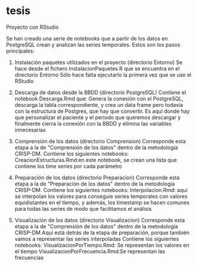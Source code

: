 # tesis
Proyecto con RStudio

Se han creado una serie de notebooks que a partir de los datos en PostgreSQL crean y analizan las series temporales.
Estos son los pasos principales:

1) Instalación paquetes utilizados en el proyecto (directorio Entorno)
Se hace desde el fichero InstalacionPaquetes.R que se encuentra en el directorio Entorno
Sólo hace falta ejecutarlo la primera vez que se use el RStudio

2) Descarga de datos desde la BBDD (directorio PostgreSQL)
Contiene el notebook Descarga.Rmd que:
Genera la conexión con el PostgreSQL, descarga la tabla correspondiente, y crea un data frame pero todavía con la estructura de Postgres, que hay que convertir. Es aquí donde hay que personalizar el paciente y el periodo que queremos descargar y finalmente cierra la conexión con la BBDD y elimina las variables innecesarias

3) Comprensión de los datos (directorio Comprension)
Corresponde esta etapa a la de "Comprensión de los datos" dentro de la metodología CRISP-DM.
Contiene los siguientes notebooks:
CreacionEstructuras.Rmd:en este notebook, se crean una lista que contiene los time series por cada parámetro 

4) Preparación de los datos (directorio Preparacion)
Corresponde esta etapa a la de "Preparación de los datos" dentro de la metodología CRISP-DM.
Contiene los siguientes notebooks:
Interpolacion.Rmd: aquí se interpolan los valores para conseguie series temporales con valores equidistantes en el tiempo, y además, los timestamp se hacen comunes para todas las series de modo que facilitamos el análisis

5) Visualización de los datos (directorio Visualizacion)
Corresponde esta etapa a la de "Comprensión de los datos" dentro de la metodología CRISP-DM.Aquí está detrás de la etapa de preparación, porque también vamos a representar las series interpoladas
Contiene los siguientes notebooks:
VisualizacionPorTiempo.Rmd: Se representan los valores en el tiempo
VisualizacionPorFrecuencia.Rmd:Se representan las frecuencias

